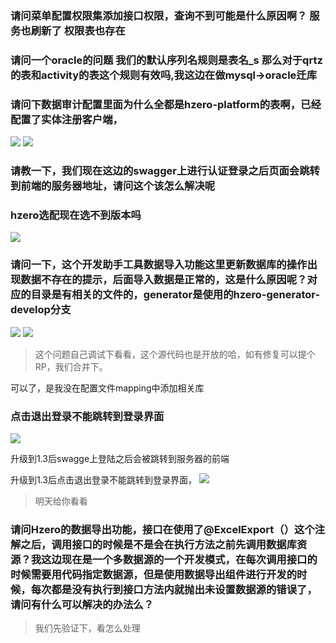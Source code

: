 ###  请问菜单配置权限集添加接口权限，查询不到可能是什么原因啊？  服务也刷新了  权限表也存在



### 请问一个oracle的问题 我们的默认序列名规则是表名_s 那么对于qrtz的表和activity的表这个规则有效吗,我这边在做mysql->oracle迁库




### 请问下数据审计配置里面为什么全都是hzero-platform的表啊，已经配置了实体注册客户端，
![](https://img2020.cnblogs.com/blog/1231979/202003/1231979-20200321195344267-902694488.png)
![](https://img2020.cnblogs.com/blog/1231979/202003/1231979-20200321195348175-1702372929.png)



### 请教一下，我们现在这边的swagger上进行认证登录之后页面会跳转到前端的服务器地址，请问这个该怎么解决呢



### hzero选配现在选不到版本吗
![](https://img2020.cnblogs.com/blog/1231979/202003/1231979-20200321195414555-250038346.png)



### 请问一下，这个开发助手工具数据导入功能这里更新数据库的操作出现数据不存在的提示，后面导入数据是正常的，这是什么原因呢？对应的目录是有相关的文件的，generator是使用的hzero-generator-develop分支
![](https://img2020.cnblogs.com/blog/1231979/202003/1231979-20200321195436781-296913654.png)
![](https://img2020.cnblogs.com/blog/1231979/202003/1231979-20200321195440536-1421151883.png)

>这个问题自己调试下看看，这个源代码也是开放的哈，如有修复可以提个RP，我们合并下。

可以了，是我没在配置文件mapping中添加相关库


### 点击退出登录不能跳转到登录界面
![](https://img2020.cnblogs.com/blog/1231979/202003/1231979-20200330204436942-985232837.png)

升级到1.3后swagge上登陆之后会被跳转到服务器的前端

升级到1.3后点击退出登录不能跳转到登录界面，
![](https://img2020.cnblogs.com/blog/1231979/202003/1231979-20200330204513216-2059413381.png)

>明天给你看看


### 请问Hzero的数据导出功能，接口在使用了@ExcelExport（）这个注解之后，调用接口的时候是不是会在执行方法之前先调用数据库资源？我这边现在是一个多数据源的一个开发模式，在每次调用接口的时候需要用代码指定数据源，但是使用数据导出组件进行开发的时候，每次都是没有执行到接口方法内就抛出未设置数据源的错误了，请问有什么可以解决的办法么？

>我们先验证下，看怎么处理

